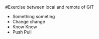 #Exercise between local and remote of GIT
- Something someting
- Change change
- Know Know
- Push Pull 
